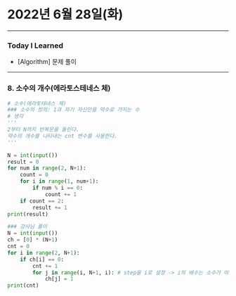 # 2022년 6월 28일(화)

---

### Today I Learned

- [Algorithm] 문제 풀이

---

### 8. 소수의 개수(에라토스테네스 체)

```python
# 소수(에라토테네스 체)
### 소수의 정의: 1과 자기 자신만을 약수로 가지는 수 
# 생각
'''
2부터 N까지 반복문을 돌린다.
약수의 개수를 나타내는 cnt 변수를 사용한다.
'''

N = int(input())
result = 0
for num in range(2, N+1):
    count = 0
    for i in range(1, num+1):
        if num % i == 0:
            count += 1 
    if count == 2:
        result += 1
print(result)

### 강사님 풀이
N = int(input())
ch = [0] * (N+1)
cnt = 0
for i in range(2, N+1):
    if ch[i] == 0:
        cnt += 1
        for j in range(i, N+1, i): # step을 i로 설정 -> i의 배수는 소수가 아니므로 1로 체크해준다.
            ch[j] = 1
print(cnt)
```